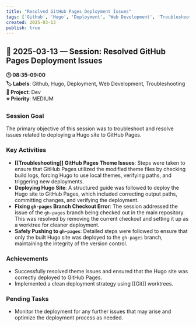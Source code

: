 ```yaml
---
title: "Resolved GitHub Pages Deployment Issues"
tags: ['Github', 'Hugo', 'Deployment', 'Web Development', 'Troubleshooting']
created: 2025-03-13
publish: true
---
```


## 📅 2025-03-13 — Session: Resolved GitHub Pages Deployment Issues

**🕒 08:35–09:00**  
**🏷️ Labels**: Github, Hugo, Deployment, Web Development, Troubleshooting  
**📂 Project**: Dev  
**⭐ Priority**: MEDIUM  


### Session Goal
The primary objective of this session was to troubleshoot and resolve issues related to deploying a Hugo site to GitHub Pages.

### Key Activities
- **[[Troubleshooting]] GitHub Pages Theme Issues**: Steps were taken to ensure that GitHub Pages utilized the modified theme files by checking build logs, forcing Hugo to use local themes, verifying paths, and triggering new deployments.
- **Deploying Hugo Site**: A structured guide was followed to deploy the Hugo site to GitHub Pages, which included correcting output paths, committing changes, and verifying the deployment.
- **Fixing `gh-pages` Branch Checkout Error**: The session addressed the issue of the `gh-pages` branch being checked out in the main repository. This was resolved by removing the current checkout and setting it up as a worktree for cleaner deployment.
- **Safely Pushing to `gh-pages`**: Detailed steps were followed to ensure that only the built Hugo site was deployed to the `gh-pages` branch, maintaining the integrity of the version control.

### Achievements
- Successfully resolved theme issues and ensured that the Hugo site was correctly deployed to GitHub Pages.
- Implemented a clean deployment strategy using [[Git]] worktrees.

### Pending Tasks
- Monitor the deployment for any further issues that may arise and optimize the deployment process as needed.
